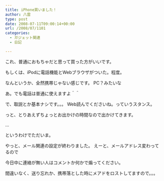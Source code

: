 ```yaml
---
title: iPhone買いました！
author: 八雲
type: post
date: 2008-07-11T09:00:14+00:00
url: /2008/07/1101
categories:
  - ガジェット関連
  - 日記

---
```

これ、普通におもちゃだと思って買った方がいいです。
  
もしくは、iPodに電話機能とWebブラウザがついた。程度。

なんというか、全然携帯じゃない感じです。 PC？みたいな
  
あ。でも電話は普通に使えますよ＾＾

で、取説とか基本ナシです。。。 Web読んでくださいね。っていうスタンス。

っと、とりあえずちょっとお出かけの時間なので出かけてきます。

…

というわけでただいま。
  
やっと、メール関連の設定が終わりました。 えーと、メールアドレス変わってるので
  
今日中に連絡が無い人はコメントか何かで煽ってください。
  
間違いなく、送り忘れか、携帯落とした時にメアドをロストしてますので。。。